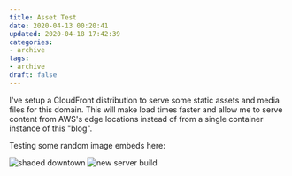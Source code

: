 ```yaml
---
title: Asset Test
date: 2020-04-13 00:20:41
updated: 2020-04-18 17:42:39
categories:
- archive
tags:
- archive
draft: false
---
```


I've setup a CloudFront distribution to serve some static assets and media files for this domain. This will make load times faster and allow me to serve content from AWS's edge locations instead of from a single container instance of this "blog".

Testing some random image embeds here:

![shaded downtown](https://assets.sqweeb.net/images/minecraft/screenshots/2019-09-15_19.14.38.png)
![new server build](https://assets.sqweeb.net/images/minecraft/screenshots/2020-04-05_21.03.43.png)

